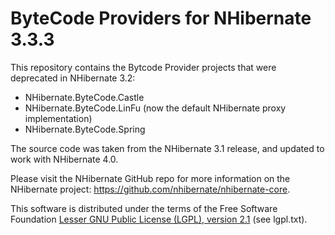 ByteCode Providers for NHibernate 3.3.3
=======================================

This repository contains the Bytcode Provider projects that were deprecated in NHibernate 3.2:

* NHibernate.ByteCode.Castle
* NHibernate.ByteCode.LinFu (now the default NHibernate proxy implementation)
* NHibernate.ByteCode.Spring

The source code was taken from the NHibernate 3.1 release, and updated to work with NHibernate 4.0.

Please visit the NHibernate GitHub repo for more information on the NHibernate project: <https://github.com/nhibernate/nhibernate-core>.

This software is distributed under the terms of the Free Software Foundation [Lesser GNU Public License (LGPL), version 2.1][D1] (see lgpl.txt).

[D1]: http://www.gnu.org/licenses/lgpl-2.1-standalone.html
